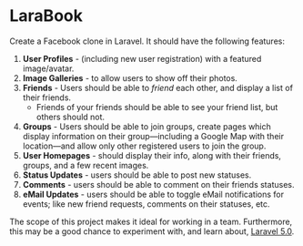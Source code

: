 # LaraBook

Create a Facebook clone in Laravel. It should have the following features:

1. **User Profiles** - (including new user registration) with a featured image/avatar.
1. **Image Galleries** - to allow users to show off their photos.
1. **Friends** - Users should be able to *friend* each other, and display a list of their friends.
    - Friends of your friends should be able to see your friend list, but others should not.
1. **Groups** - Users should be able to join groups, create pages which display information on their group&mdash;including a Google Map with their location&mdash;and allow only other registered users to join the group.
1. **User Homepages** - should display their info, along with their friends, groups, and a few recent images.
1. **Status Updates** - users should be able to post new statuses.
1. **Comments** - users should be able to comment on their friends statuses.
1. **eMail Updates** - users should be able to toggle eMail notifications for events; like new friend requests, comments on their statuses, etc.

The scope of this project makes it ideal for working in a team. Furthermore, this may be a good chance to experiment with, and learn about, [Laravel 5.0](http://laravel.com/docs/5.0).
